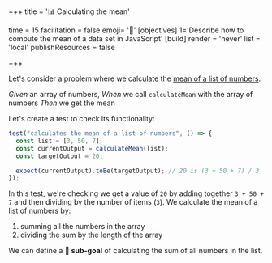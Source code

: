+++
title = '📊 Calculating the mean'

time = 15
facilitation = false
emoji= '🧩'
[objectives]
1='Describe how to compute the mean of a data set in JavaScript'
[build]
  render = 'never'
  list = 'local'
  publishResources = false

+++

Let's consider a problem where we calculate the [mean of a list of numbers](https://www.mathsisfun.com/mean.html).

_Given_ an array of numbers,
_When_ we call `calculateMean` with the array of numbers
_Then_ we get the mean

Let's create a test to check its functionality:

```js
test("calculates the mean of a list of numbers", () => {
  const list = [3, 50, 7];
  const currentOutput = calculateMean(list);
  const targetOutput = 20;

  expect(currentOutput).toBe(targetOutput); // 20 is (3 + 50 + 7) / 3
});
```

In this test, we're checking we get a value of `20` by adding together `3 + 50 + 7` and then dividing by the number of items (`3`). We calculate the mean of a list of numbers by:

1. summing all the numbers in the array
2. dividing the sum by the length of the array

We can define a **🎯 sub-goal** of calculating the sum of all numbers in the list.

